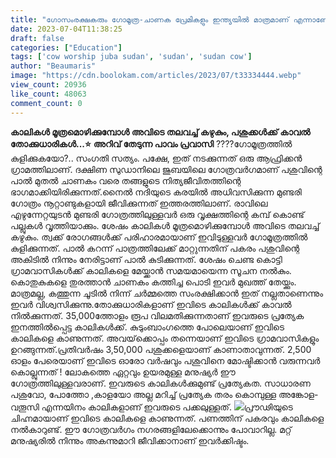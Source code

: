 ```yaml
---
title: "ഗോസംരക്ഷകരും ഗോമൂത്ര-ചാണക പ്രേമികളും ഇന്ത്യയിൽ മാത്രമാണ് എന്നാണോ നിങ്ങൾ കരുതുന്നത് ?"
date: 2023-07-04T11:38:25
draft: false
categories: ["Education"]
tags: ['cow worship juba sudan', 'sudan', 'sudan cow']
author: "Beaumaris"
image: "https://cdn.boolokam.com/articles/2023/07/t33334444.webp"
view_count: 20936
like_count: 48063
comment_count: 0
---
```


**കാലികൾ മൂത്രമൊഴിക്കുമ്പോൾ അവിടെ തലവച്ച് കഴുകും, പശുക്കൾക്ക് കാവൽ തോക്കുധാരികൾ...⭐** **അറിവ് തേടുന്ന പാവം പ്രവാസി** ????ഗോമൂത്രത്തിൽ കുളിക്കുകയോ?.. സംഗതി സത്യം. പക്ഷേ, ഇത് നടക്കുന്നത് ഒരു ആഫ്രിക്കൻ ഗ്രാമത്തിലാണ്. ദക്ഷിണ സുഡാനിലെ ജുബയിലെ ഗോത്രവർഗമാണ് പശുവിന്റെ പാൽ മുതൽ ചാണകം വരെ തങ്ങളുടെ നിത്യജീവിതത്തിന്റെ ഭാഗമാക്കിയിരിക്കുന്നത്.നൈൽ നദിയുടെ കരയിൽ അധിവസിക്കുന്ന മുണ്ടരി ഗോത്രം നൂറ്റാണ്ടുകളായി ജീവിക്കുന്നത് ഇത്തരത്തിലാണ്. [](https://cdn.boolokam.com/articles/2023/07/t33334444.webp)രാവിലെ എഴുന്നേറ്റയുടൻ മുണ്ടരി ഗോത്രത്തിലുള്ളവർ ഒരു വൃക്ഷത്തിന്റെ കമ്പ് കൊണ്ട് പല്ലുകൾ വൃത്തിയാക്കും. ശേഷം കാലികൾ മൂത്രമൊഴിക്കുമ്പോൾ അവിടെ തലവച്ച് കഴുകും. ത്വക്ക് രോഗങ്ങൾക്ക് പരിഹാരമായാണ് ഇവിടുള്ളവർ ഗോമൂത്രത്തിൽ കുളിക്കുന്നത്. പാൽ കറന്ന് പാത്രത്തിലേക്ക് മാറ്റുന്നതിന് പകരം പശുവിന്റെ അകിടിൽ നിന്നും നേരിട്ടാണ് പാൽ കുടിക്കുന്നത്. ശേഷം ചെണ്ട കൊട്ടി ഗ്രാമവാസികൾക്ക് കാലികളെ മേയ്ക്കാൻ സമയമായെന്ന സൂചന നൽകും. കൊതുകുകളെ തുരത്താൻ ചാണകം കത്തിച്ച പൊടി ഇവർ മുഖത്ത് തേയ്ക്കും. മാത്രമല്ല, കത്തുന്ന ചൂടിൽ നിന്ന് ചർമ്മത്തെ സംരക്ഷിക്കാൻ ഇത് നല്ലതാണെന്നും ഇവർ വിശ്വസിക്കുന്നു.തോക്കുധാരികളാണ് ഇവിടെ കാലികൾക്ക് കാവൽ നിൽക്കുന്നത്. 35,000ത്തോളം രൂപ വിലമതിക്കുന്നതാണ് ഇവരുടെ പ്രത്യേക ഇനത്തിൽപ്പെട്ട കാലികൾക്ക്. കുടുംബാംഗത്തെ പോലെയാണ് ഇവിടെ കാലികളെ കാണുന്നത്. അവയ്‌ക്കൊപ്പം തന്നെയാണ് ഇവിടെ ഗ്രാമവാസികളും ഉറങ്ങുന്നത്.പ്രതിവർഷം 3,50,000 പശുക്കളെയാണ് കാണാതാവുന്നത്. 2,500 ഓളം പേരെയാണ് ഇവിടെ ഓരോ വർഷവും പശുവിനെ മോഷ്ടിക്കാൻ വരുന്നവർ കൊല്ലുന്നത് ! ലോകത്തെ ഏറ്റവും ഉയരമുള്ള മനുഷ്യർ ഈ ഗോത്രത്തിലുള്ളവരാണ്. ഇവരുടെ കാലികൾക്കുമുണ്ട് പ്രത്യേകത. സാധാരണ പശുവോ, പോത്തോ ,കാളയോ അല്ല മറിച്ച് പ്രത്യേക തരം കൊമ്പുള്ള അങ്കോള-വതൂസി എന്നയിനം കാലികളാണ് ഇവരുടെ പക്കലുള്ളത്. [![](https://cdn.boolokam.com/articles/2023/07/e1112-1024x768.jpg)](https://cdn.boolokam.com/articles/2023/07/e1112.jpg)പ്രൗഢിയുടെ ചിഹ്നമായാണ് ഇവിടെ കാലികളെ കാണുന്നത്. പണത്തിന് പകരവും കാലികളെ നൽകാറുണ്ട്. ഈ ഗോത്രവർഗം നഗരങ്ങളിലേക്കൊന്നും പോവാറില്ല. മറ്റ് മനുഷ്യരിൽ നിന്നും അകന്നുമാറി ജീവിക്കാനാണ് ഇവർക്കിഷ്ടം. 

